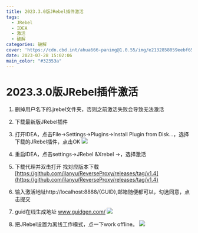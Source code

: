 ```yaml
---
title: 2023.3.0版JRebel插件激活
tags:
  - JRebel
  - IDEA
  - 激活
  - 破解
categories: 破解
cover: 'https://cdn.cbd.int/ahua666-panimg@1.0.55/img/e2132858059eebf65612290101f20dc.png'
date: 2023-07-28 15:02:06
main_color: "#32353a"
---
```


# 2023.3.0版JRebel插件激活
1. 删掉用户名下的.jrebel文件夹，否则之前激活失败会导致无法激活

2. 下载最新版JRebel插件

3. 打开IDEA，点击File->Settings->Plugins->Install Plugin from Disk...，选择下载的JRebel插件，点击OK
   ![](https://cdn.cbd.int/ahua666-panimg@1.0.55/img/e2132858059eebf65612290101f20dc.png)
4. 重启IDEA，点击settings->JRebel &Xrebel ->，选择激活

5. 下载代理并双击打开 找对应版本下载 [https://github.com/ilanyu/ReverseProxy/releases/tag/v1.4](https://github.com/ilanyu/ReverseProxy/releases/tag/v1.4)
   
6. 输入激活地址http://localhost:8888/{GUID},邮箱随便都可以，勾选同意，点击提交
7. guid在线生成地址 www.guidgen.com/
   ![](https://cdn.cbd.int/ahua666-panimg@1.0.55/img/1690528306014.png)


8. 把JRebel设置为离线工作模式，点一下work offline。
![](https://cdn.cbd.int/ahua666-panimg@1.0.55/img/dfe1ae8aea10d73b4b242a683c44e62.png)
